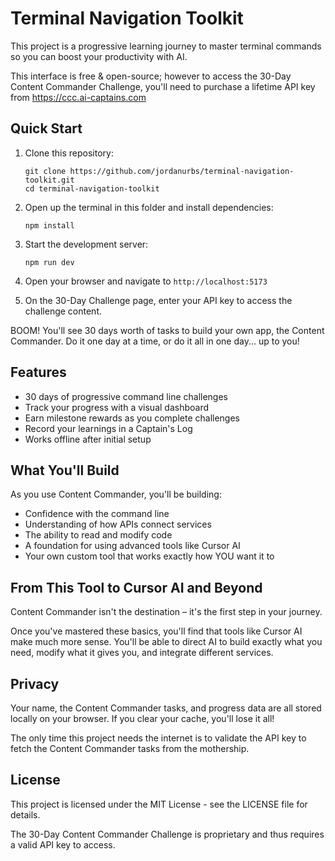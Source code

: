 # Terminal Navigation Toolkit

This project is a progressive learning journey to master terminal commands so you can boost your productivity with AI.

This interface is free & open-source; however to access the 30-Day Content Commander Challenge, you'll need to purchase a lifetime API key from https://ccc.ai-captains.com

## Quick Start

1. Clone this repository:
   ```
   git clone https://github.com/jordanurbs/terminal-navigation-toolkit.git
   cd terminal-navigation-toolkit
   ```

2. Open up the terminal in this folder and install dependencies:
   ```
   npm install
   ```

3. Start the development server:
   ```
   npm run dev
   ```

4. Open your browser and navigate to `http://localhost:5173`

5. On the 30-Day Challenge page, enter your API key to access the challenge content.

BOOM! You'll see 30 days worth of tasks to build your own app, the Content Commander. Do it one day at a time, or do it all in one day... up to you!

## Features

- 30 days of progressive command line challenges
- Track your progress with a visual dashboard
- Earn milestone rewards as you complete challenges
- Record your learnings in a Captain's Log
- Works offline after initial setup

## What You'll Build
As you use Content Commander, you'll be building:

- Confidence with the command line
- Understanding of how APIs connect services
- The ability to read and modify code
- A foundation for using advanced tools like Cursor AI
- Your own custom tool that works exactly how YOU want it to

## From This Tool to Cursor AI and Beyond
Content Commander isn't the destination – it's the first step in your journey.

Once you've mastered these basics, you'll find that tools like Cursor AI make much more sense. You'll be able to direct AI to build exactly what you need, modify what it gives you, and integrate different services.

## Privacy

Your name, the Content Commander tasks, and progress data are all stored locally on your browser. If you clear your cache, you'll lose it all!

The only time this project needs the internet is to validate the API key to fetch the Content Commander tasks from the mothership.

## License

This project is licensed under the MIT License - see the LICENSE file for details.

The 30-Day Content Commander Challenge is proprietary and thus requires a valid API key to access. 
